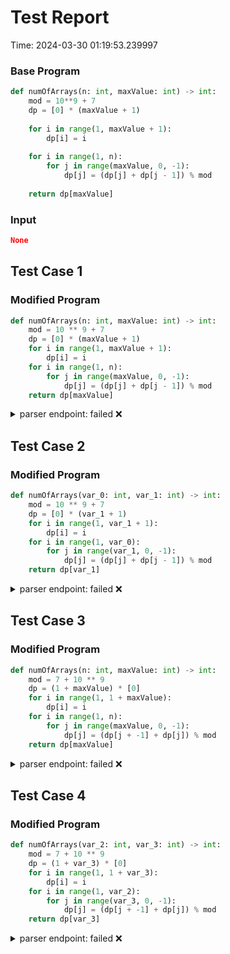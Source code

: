 # Test Report

Time: 2024-03-30 01:19:53.239997

### Base Program

```py
def numOfArrays(n: int, maxValue: int) -> int:
    mod = 10**9 + 7
    dp = [0] * (maxValue + 1)
    
    for i in range(1, maxValue + 1):
        dp[i] = i
        
    for i in range(1, n):
        for j in range(maxValue, 0, -1):
            dp[j] = (dp[j] + dp[j - 1]) % mod
            
    return dp[maxValue]
```

### Input

```json
None
```

## Test Case 1

### Modified Program

```py
def numOfArrays(n: int, maxValue: int) -> int:
    mod = 10 ** 9 + 7
    dp = [0] * (maxValue + 1)
    for i in range(1, maxValue + 1):
        dp[i] = i
    for i in range(1, n):
        for j in range(maxValue, 0, -1):
            dp[j] = (dp[j] + dp[j - 1]) % mod
    return dp[maxValue]
```

<details>
<summary>parser endpoint: failed ❌</summary>

Message: 
```
'NoneType' object has no attribute 'status_code'
```

Actual Output: None

</details>

## Test Case 2

### Modified Program

```py
def numOfArrays(var_0: int, var_1: int) -> int:
    mod = 10 ** 9 + 7
    dp = [0] * (var_1 + 1)
    for i in range(1, var_1 + 1):
        dp[i] = i
    for i in range(1, var_0):
        for j in range(var_1, 0, -1):
            dp[j] = (dp[j] + dp[j - 1]) % mod
    return dp[var_1]
```

<details>
<summary>parser endpoint: failed ❌</summary>

Message: 
```
'NoneType' object has no attribute 'status_code'
```

Actual Output: None

</details>

## Test Case 3

### Modified Program

```py
def numOfArrays(n: int, maxValue: int) -> int:
    mod = 7 + 10 ** 9
    dp = (1 + maxValue) * [0]
    for i in range(1, 1 + maxValue):
        dp[i] = i
    for i in range(1, n):
        for j in range(maxValue, 0, -1):
            dp[j] = (dp[j + -1] + dp[j]) % mod
    return dp[maxValue]
```

<details>
<summary>parser endpoint: failed ❌</summary>

Message: 
```
'NoneType' object has no attribute 'status_code'
```

Actual Output: None

</details>

## Test Case 4

### Modified Program

```py
def numOfArrays(var_2: int, var_3: int) -> int:
    mod = 7 + 10 ** 9
    dp = (1 + var_3) * [0]
    for i in range(1, 1 + var_3):
        dp[i] = i
    for i in range(1, var_2):
        for j in range(var_3, 0, -1):
            dp[j] = (dp[j + -1] + dp[j]) % mod
    return dp[var_3]
```

<details>
<summary>parser endpoint: failed ❌</summary>

Message: 
```
'NoneType' object has no attribute 'status_code'
```

Actual Output: None

</details>


